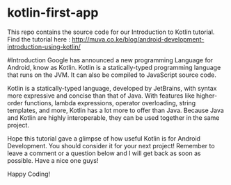 # kotlin-first-app
This repo contains the source code for our Introduction to Kotlin tutorial. Find the tutorial here :
http://muva.co.ke/blog/android-development-introduction-using-kotlin/

#Introduction
Google has announced a new programming Language for Android, know as Kotlin. Kotlin is a statically-typed programming language that runs on the JVM. It can also be compiled to JavaScript source code.

Kotlin is a statically-typed language, developed by JetBrains, with syntax more expressive and concise than that of Java. With features like higher-order functions, lambda expressions, operator overloading, string templates, and more, Kotlin has a lot more to offer than Java. Because Java and Kotlin are highly interoperable, they can be used together in the same project.

Hope this tutorial gave a glimpse of how useful Kotlin is for Android Development. You should consider it for your next project! Remember to leave a comment or a question below and I will get back as soon as possible. Have a nice one guys!

Happy Coding!

